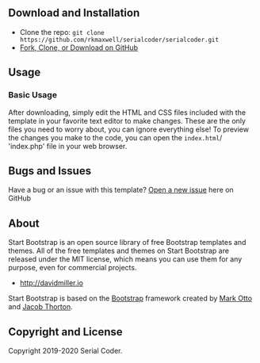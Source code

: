 


## Download and Installation

* Clone the repo: `git clone https://github.com/rkmaxwell/serialcoder/serialcoder.git`
* [Fork, Clone, or Download on GitHub](https://github.com/rkmaxwell/serialcoder)

## Usage

### Basic Usage

After downloading, simply edit the HTML and CSS files included with the template in your favorite text editor to make changes. These are the only files you need to worry about, you can ignore everything else! To preview the changes you make to the code, you can open the `index.html`/ 'index.php' file in your web browser.



## Bugs and Issues

Have a bug or an issue with this template? [Open a new issue](https://github.com/rkmaxwell/serialcoder/issues) here on GitHub

## About

Start Bootstrap is an open source library of free Bootstrap templates and themes. All of the free templates and themes on Start Bootstrap are released under the MIT license, which means you can use them for any purpose, even for commercial projects.


* http://davidmiller.io


Start Bootstrap is based on the [Bootstrap](http://getbootstrap.com/) framework created by [Mark Otto](https://twitter.com/mdo) and [Jacob Thorton](https://twitter.com/fat).

## Copyright and License

Copyright 2019-2020 Serial Coder. 
